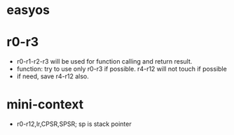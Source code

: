 # easyos

# r0-r3
* r0-r1-r2-r3 will be used for function calling and return result.
* function: try to use only r0-r3 if possible. r4-r12 will not touch if possible
* if need, save r4-r12 also.

# mini-context

* r0-r12,lr,CPSR,SPSR; sp is stack pointer

